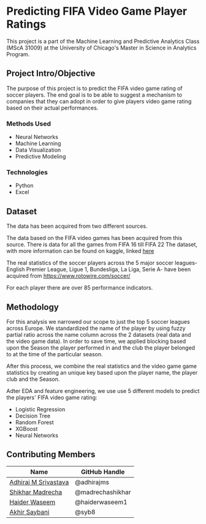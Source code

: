 # Predicting FIFA Video Game Player Ratings

This project is a part of the Machine Learning and Predictive Analytics Class (MScA 31009) at the University of Chicago's Master in Science in Analytics Program.  


## Project Intro/Objective
The purpose of this project is to predict the FIFA video game rating of soccer players. The end goal is to be able to suggest a mechanism to companies that they can adopt in order to give players video game rating based on their actual performances.


### Methods Used
* Neural Networks
* Machine Learning
* Data Visualization
* Predictive Modeling


### Technologies
* Python 
* Excel

## Dataset
The data has been acquired from two different sources.

The data based on the FIFA video games has been acquired from this source. There is data for all the games from FIFA 16 till FIFA 22
The dataset, with more information can be found on kaggle, linked [here](https://www.kaggle.com/datasets/stefanoleone992/fifa-22-complete-player-dataset) 

The real statistics of the soccer players across the 5 major soccer leagues- English Premier League, Ligue 1, Bundesliga, La Liga, Serie A- have been acquired from https://www.rotowire.com/soccer/

For each player there are over 85 performance indicators.

## Methodology

For this analysis we narrowed our scope to just the top 5 soccer leagues across Europe. We standardized the name of the player by using fuzzy partial ratio across the name column across the 2 datasets (real data and the video game data). In order to save time, we applied blocking based upon the Season the player performed in and the club the player belonged to at the time of the particular season.

After this process, we combine the real statistics and the video game game statistics by creating an unique key based upon the player name, the player club and the Season.

Adter EDA and feature engineering, we use use 5 different models to predict the players' FIFA video game rating:
- Logistic Regression
- Decision Tree
- Random Forest 
- XGBoost
- Neural Networks 


## Contributing Members

|Name     |  GitHub Handle   | 
|---------|-----------------|
|[Adhiraj M Srivastava](https://github.com/[adhirajms]) |     @adhirajms   |
|[Shikhar Madrecha](https://github.com/[madrechashikhar])| @madrechashikhar        |
|[Haider Waseem](https://github.com/[haiderwaseem1]) |     @haiderwaseem1    |
|[Akhir Saybani](https://github.com/[syb8])| @syb8        |
